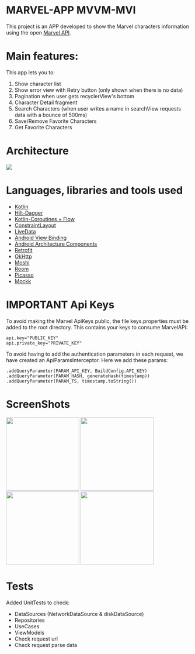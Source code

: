 # MARVEL-APP MVVM-MVI

This project is an APP developed to show the Marvel characters information using the open [Marvel API](https://developer.marvel.com/).

# Main features:

This app lets you to:

1) Show character list
2) Show error view with Retry button (only shown when there is no data)
3) Pagination when user gets recyclerView's bottom
4) Character Detail fragment
5) Search Characters (when user writes a name in searchView requests data with a bounce of 500ms)
6) Save/Remove Favorite Characters
7) Get Favorite Characters

# Architecture

<img src="https://github.com/jarroyoesp/MVIMarvelApp/blob/master/images/arch_app.png">

# Languages, libraries and tools used

* [Kotlin](https://kotlinlang.org/)
* [Hilt-Dagger](https://dagger.dev/hilt/)
* [Kotlin-Coroutines + Flow](https://kotlinlang.org/docs/reference/coroutines-overview.html)
* [ConstraintLayout](https://developer.android.com/training/constraint-layout?hl=es-419)
* [LiveData](https://developer.android.com/topic/libraries/architecture/livedata)
* [Android View Binding](https://developer.android.com/topic/libraries/view-binding)
* [Android Architecture Components](https://developer.android.com/topic/libraries/architecture/index.html)
* [Retrofit](https://square.github.io/retrofit/)
* [OkHttp](https://square.github.io/okhttp/)
* [Moshi](https://github.com/square/moshi)
* [Room](https://developer.android.com/training/data-storage/room)
* [Picasso](https://square.github.io/picasso/)
* [Mockk](https://mockk.io/)

# IMPORTANT Api Keys

To avoid making the Marvel ApiKeys public, the file keys.properties must be added to the root directory. This contains your keys to consume MarvelAPI:
```
api.key="PUBLIC_KEY"
api.private_key="PRIVATE_KEY"
```

To avoid having to add the authentication parameters in each request, we have created an ApiParamsInterceptor. Here we add these params:
```
.addQueryParameter(PARAM_API_KEY, BuildConfig.API_KEY)
.addQueryParameter(PARAM_HASH, generateHash(timestamp))
.addQueryParameter(PARAM_TS, timestamp.toString())
```

# ScreenShots

<img src="https://github.com/jarroyoesp/MVIMarvelApp/blob/master/images/marvel.gif" width="200">
<img src="https://github.com/jarroyoesp/MVIMarvelApp/blob/master/images/app_capture.png" width="200">
<img src="https://github.com/jarroyoesp/MVIMarvelApp/blob/master/images/app_capture_detail.png" width="200">
<img src="https://github.com/jarroyoesp/MVIMarvelApp/blob/master/images/app_capture_favorite.png" width="200">

# Tests

Added UnitTests to check:
- DataSources (NetworkDataSource & diskDataSource)
- Repositories
- UseCases
- ViewModels
- Check request url
- Check request parse data



